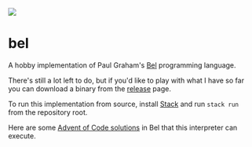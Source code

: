 [![](https://github.com/jeremyschlatter/bel/workflows/CI/badge.svg)](https://github.com/jeremyschlatter/bel/actions?query=workflow%3ACI)

# bel

A hobby implementation of Paul Graham's [Bel](http://paulgraham.com/bel.html) programming language.

There's still a lot left to do, but if you'd like to play with what I have so far you can download a binary from the [release](https://github.com/jeremyschlatter/bel/releases/tag/v0.2.0) page.

To run this implementation from source, install [Stack](https://docs.haskellstack.org/en/stable/README/#how-to-install) and run `stack run` from the repository root.

Here are some [Advent of Code solutions](https://github.com/jeremyschlatter/bel-advent-of-code-2019) in Bel that this interpreter can execute.
